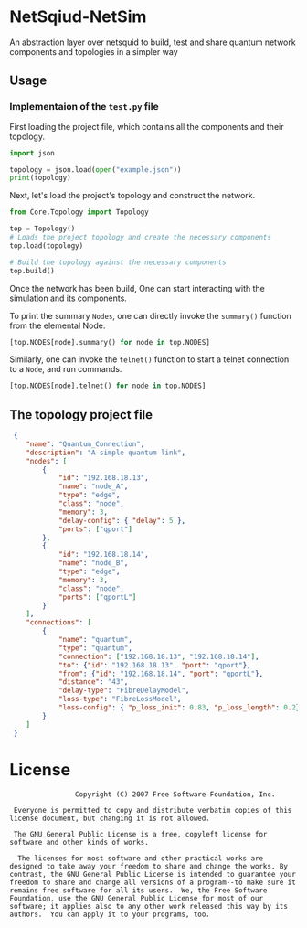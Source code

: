 # NetSqiud-NetSim
An abstraction layer over netsquid to build, test and share quantum network components and topologies in a simpler way

## Usage

### Implementaion of the `test.py` file

First loading the project file, which contains all the components and their topology.
```python
import json

topology = json.load(open("example.json"))
print(topology)
```
Next, let's load the project's topology and construct the network.
```python
from Core.Topology import Topology

top = Topology()
# Loads the project topology and create the necessary components
top.load(topology)

# Build the topology against the necessary components
top.build()
```
Once the network has been build, One can start interacting with the simulation and its components.

To print the summary `Nodes`, one can directly invoke the `summary()`  function from the elemental Node.

```python
[top.NODES[node].summary() for node in top.NODES]
```

Similarly, one can invoke the `telnet()` function to start a telnet connection to a `Node`, and run commands.

```python
[top.NODES[node].telnet() for node in top.NODES]
```
## The topology project file
```json
 {
    "name": "Quantum_Connection",
    "description": "A simple quantum link",
    "nodes": [
        {
            "id": "192.168.18.13",
            "name": "node_A",
            "type": "edge",
            "class": "node",
            "memory": 3,
            "delay-config": { "delay": 5 },
            "ports": ["qport"]
        },
        {
            "id": "192.168.18.14",
            "name": "node_B",
            "type": "edge",
            "memory": 3,
            "class": "node",
            "ports": ["qportL"]
        }
    ],
    "connections": [
        {
            "name": "quantum",
            "type": "quantum",
            "connection": ["192.168.18.13", "192.168.18.14"],
            "to": {"id": "192.168.18.13", "port": "qport"},
            "from": {"id": "192.168.18.14", "port": "qportL"},
            "distance": "43",
            "delay-type": "FibreDelayModel",
            "loss-type": "FibreLossModel",
            "loss-config": { "p_loss_init": 0.83, "p_loss_length": 0.2}
        }
    ]
 }

```


# License
```
                Copyright (C) 2007 Free Software Foundation, Inc.

 Everyone is permitted to copy and distribute verbatim copies of this license document, but changing it is not allowed.

 The GNU General Public License is a free, copyleft license for software and other kinds of works.

  The licenses for most software and other practical works are designed to take away your freedom to share and change the works. By contrast, the GNU General Public License is intended to guarantee your freedom to share and change all versions of a program--to make sure it remains free software for all its users.  We, the Free Software Foundation, use the GNU General Public License for most of our software; it applies also to any other work released this way by its authors.  You can apply it to your programs, too.
```